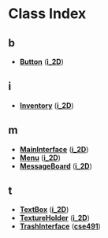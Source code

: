 
# Class Index


## b

* [**Button**](classi__2_d_1_1_button.md)
([**i\_2D**](namespacei__2_d.md))


## i

* [**Inventory**](classi__2_d_1_1_inventory.md)
([**i\_2D**](namespacei__2_d.md))


## m

* [**MainInterface**](classi__2_d_1_1_main_interface.md)
([**i\_2D**](namespacei__2_d.md))
* [**Menu**](classi__2_d_1_1_menu.md)
([**i\_2D**](namespacei__2_d.md))
* [**MessageBoard**](classi__2_d_1_1_message_board.md)
([**i\_2D**](namespacei__2_d.md))


## t

* [**TextBox**](classi__2_d_1_1_text_box.md)
([**i\_2D**](namespacei__2_d.md))
* [**TextureHolder**](classi__2_d_1_1_texture_holder.md)
([**i\_2D**](namespacei__2_d.md))
* [**TrashInterface**](classcse491_1_1_trash_interface.md)
([**cse491**](namespacecse491.md))


